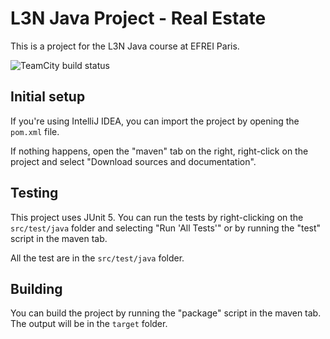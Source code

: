 # L3N Java Project - Real Estate

This is a project for the L3N Java course at EFREI Paris.

![TeamCity build status](https://city.lostanddead.co.uk/app/rest/builds/buildType:id:Poulette_L3nJavaProject_Build/statusIcon.svg)

## Initial setup

If you're using IntelliJ IDEA, you can import the project by opening the `pom.xml` file.

If nothing happens, open the "maven" tab on the right, right-click on the project and select "Download sources and documentation".

## Testing

This project uses JUnit 5. You can run the tests by right-clicking on the `src/test/java` folder and selecting "Run 'All Tests'" or by running the "test" script in the maven tab.

All the test are in the `src/test/java` folder.

## Building

You can build the project by running the "package" script in the maven tab. The output will be in the `target` folder.
